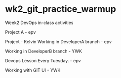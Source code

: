 # wk2\_git\_practice\_warmup

Week2 DevOps in-class activities

Project A - epv

Project - Kelvin
Working in DeveloperA branch - epv

Working in DeveloperB branch - YWK

Devops Lesson Every Tuesday. - epv

Working with GIT UI - YWK
